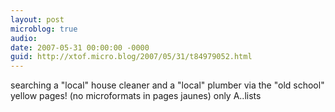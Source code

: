 ```yaml
---
layout: post
microblog: true
audio: 
date: 2007-05-31 00:00:00 -0000
guid: http://xtof.micro.blog/2007/05/31/t84979052.html
---
```

searching a "local" house cleaner and a "local" plumber via the "old school" yellow pages! (no microformats in pages jaunes) only A..lists
